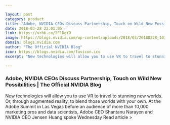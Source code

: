 ```yaml
---

layout: post
category: product
title: "Adobe, NVIDIA CEOs Discuss Partnership, Touch on Wild New Possibilities"
date: 2018-03-28 22:01:05
link: https://vrhk.co/2E1DgYD
image: https://blogs.nvidia.com/wp-content/uploads/2018/03/20180328_101224-01.jpeg
domain: blogs.nvidia.com
author: "The Official NVIDIA Blog"
icon: https://blogs.nvidia.com/favicon.ico
excerpt: "New technologies will allow you to use VR to travel to stunning new worlds. Or, through augmented reality, to blend those worlds with your own. At the Adobe Summit in Las Vegas before an audience of more than 10,000 marketing pros and data scientists, Adobe CEO Shantanu Narayen and NVIDIA CEO Jensen Huang spoke Wednesday Read article &gt;"

---
```


### Adobe, NVIDIA CEOs Discuss Partnership, Touch on Wild New Possibilities | The Official NVIDIA Blog

New technologies will allow you to use VR to travel to stunning new worlds. Or, through augmented reality, to blend those worlds with your own. At the Adobe Summit in Las Vegas before an audience of more than 10,000 marketing pros and data scientists, Adobe CEO Shantanu Narayen and NVIDIA CEO Jensen Huang spoke Wednesday Read article &gt;